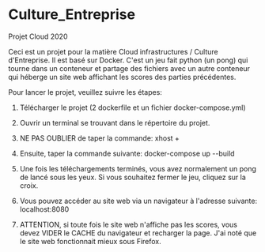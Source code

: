 # Culture_Entreprise
Projet Cloud 2020

Ceci est un projet pour la matière Cloud infrastructures / Culture d'Entreprise.
Il est basé sur Docker. C'est un jeu fait python (un pong) qui tourne dans un conteneur et partage des fichiers avec un autre conteneur qui héberge un site web
affichant les scores des parties précédentes.

Pour lancer le projet, veuillez suivre les étapes:

1) Télécharger le projet (2 dockerfile et un fichier docker-compose.yml)

2) Ouvrir un terminal se trouvant dans le répertoire du projet.

3) NE PAS OUBLIER de taper la commande: xhost +   

4) Ensuite, taper la commande suivante: docker-compose up --build

5) Une fois les téléchargements terminés, vous avez normalement un pong de lancé sous les yeux. Si vous souhaitez fermer le jeu, cliquez sur la croix.

6) Vous pouvez accéder au site web via un navigateur à l'adresse suivante: localhost:8080

7) ATTENTION, si toute fois le site web n'affiche pas les scores, vous devez VIDER le CACHE du navigateur et recharger la page. J'ai noté que le site web 
fonctionnait mieux sous Firefox.
